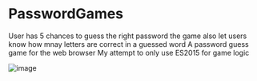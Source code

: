 # PasswordGames
User has 5 chances to guess the right password
the game also let users know how mnay letters are correct in a guessed word
A password guess game for the web browser
My attempt to only use ES2015 for game logic


![image](https://user-images.githubusercontent.com/41649696/52542175-2e1e5080-2d6b-11e9-9938-2c3dd26bd9aa.png)
